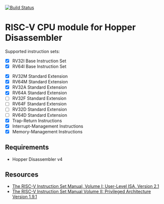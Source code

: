 [![Build Status](https://travis-ci.org/makigumo/RISCV.svg?branch=master)](https://travis-ci.org/makigumo/RISCV)

# RISC-V CPU module for Hopper Disassembler

Supported instruction sets:
* [x] RV32I Base Instruction Set
* [x] RV64I Base Instruction Set
<!--- * [ ] RV32E Base Integer Instruction Set --->
* [x] RV32M Standard Extension
* [x] RV64M Standard Extension
* [x] RV32A Standard Extension
* [x] RV64A Standard Extension
* [ ] RV32F Standard Extension
* [ ] RV64F Standard Extension
* [ ] RV32D Standard Extension
* [ ] RV64D Standard Extension
* [x] Trap-Return Instructions
* [x] Interrupt-Management Instructions
* [x] Memory-Management Instructions

## Requirements

* Hopper Disassembler v4

## Resources

* [The RISC-V Instruction Set Manual, Volume I: User-Level ISA, Version 2.1](https://www2.eecs.berkeley.edu/Pubs/TechRpts/2016/EECS-2016-118.html)
* [The RISC-V Instruction Set Manual Volume II: Privileged Architecture Version 1.9.1](https://www2.eecs.berkeley.edu/Pubs/TechRpts/2016/EECS-2016-161.html)

